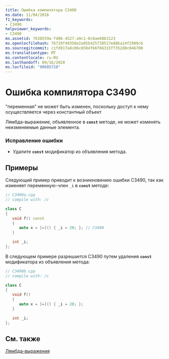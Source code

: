 ```yaml
---
title: Ошибка компилятора C3490
ms.date: 11/04/2016
f1_keywords:
- C3490
helpviewer_keywords:
- C3490
ms.assetid: 7638559a-fd06-4527-a9c1-0c8ae68b3123
ms.openlocfilehash: 76729f49358e2a05b425730517e88ba14f2909c6
ms.sourcegitcommit: c1fd917a8c06c6504f66f66315ff352d0c046700
ms.translationtype: MT
ms.contentlocale: ru-RU
ms.lasthandoff: 09/16/2020
ms.locfileid: "90685728"
---
```

# <a name="compiler-error-c3490"></a>Ошибка компилятора C3490

"переменная" не может быть изменен, поскольку доступ к нему осуществляется через константный объект

Лямбда-выражение, объявленное в **`const`** методе, не может изменять неизменяемые данные элемента.

### <a name="to-correct-this-error"></a>Исправление ошибки

- Удалите **`const`** модификатор из объявления метода.

## <a name="examples"></a>Примеры

Следующий пример приводит к возникновению ошибки C3490, так как изменяет переменную-член `_i` в **`const`** методе:

```cpp
// C3490a.cpp
// compile with: /c

class C
{
   void f() const
   {
      auto x = [=]() { _i = 20; }; // C3490
   }

   int _i;
};
```

В следующем примере разрешается C3490 путем удаления **`const`** модификатора из объявления метода:

```cpp
// C3490b.cpp
// compile with: /c

class C
{
   void f()
   {
      auto x = [=]() { _i = 20; };
   }

   int _i;
};
```

## <a name="see-also"></a>См. также

[Лямбда-выражения](../../cpp/lambda-expressions-in-cpp.md)
